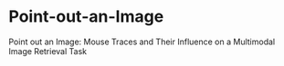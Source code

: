 # Point-out-an-Image
Point out an Image: Mouse Traces and Their Influence on a Multimodal Image Retrieval Task

